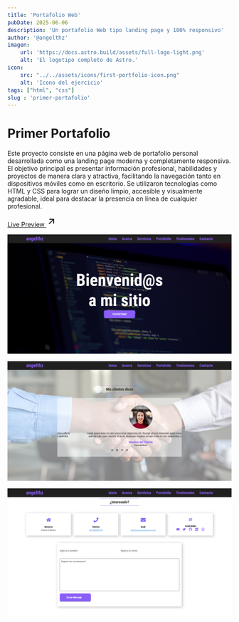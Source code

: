 ```yaml
---
title: 'Portafolio Web'
pubDate: 2025-06-06
description: 'Un portafolio Web tipo landing page y 100% responsivo'
author: '@angelthz'
imagen:
    url: 'https://docs.astro.build/assets/full-logo-light.png'
    alt: 'El logotipo completo de Astro.'
icon:
    src: "../../assets/icons/first-portfolio-icon.png"
    alt: 'Icono del ejercicio'
tags: ["html", "css"]
slug : 'primer-portafolio'
---
```


# Primer Portafolio

Este proyecto consiste en una página web de portafolio personal desarrollada como una landing page moderna y completamente responsiva. El objetivo principal es presentar información profesional, habilidades y proyectos de manera clara y atractiva, facilitando la navegación tanto en dispositivos móviles como en escritorio. Se utilizaron tecnologías como HTML y CSS para lograr un diseño limpio, accesible y visualmente agradable, ideal para destacar la presencia en línea de cualquier profesional.

<a class="squared-button" href="https://angelthz.github.io/Portafolio-Web-1/" target="_blank">
    <div>
        <span>Live Preview</span>
        <i><svg width="24"  height="24"  viewBox="0 0 24 24"  fill="none"  stroke="currentColor"  stroke-width="2"  stroke-linecap="round"  stroke-linejoin="round"  class="icon icon-tabler icons-tabler-outline icon-tabler-arrow-up-right"><title>Open Deploy</title><path stroke="none" d="M0 0h24v24H0z" fill="none"/><path d="M17 7l-10 10" /><path d="M8 7l9 0l0 9" /></svg></i>
    </div>
</a>

![Mp3 Lyrics Web Screenshoot](./images/primer-portafolio/03%20Portafolio%20CV.png)


![Mp3 snapshoot dos](./images/primer-portafolio/24%20Portafolio%20CV.png)


![Mp3 snapshoot dos](./images/primer-portafolio/32%20Portafolio%20CV.png)
